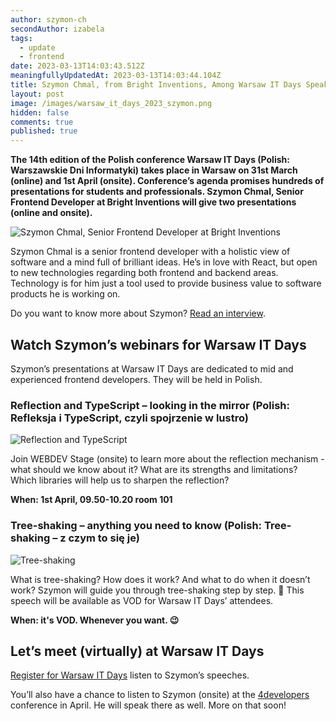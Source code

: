 ```yaml
---
author: szymon-ch
secondAuthor: izabela
tags:
  - update
  - frontend
date: 2023-03-13T14:03:43.512Z
meaningfullyUpdatedAt: 2023-03-13T14:03:44.104Z
title: Szymon Chmal, from Bright Inventions, Among Warsaw IT Days Speakers
layout: post
image: /images/warsaw_it_days_2023_szymon.png
hidden: false
comments: true
published: true
---
```

**The 14th edition of the Polish conference Warsaw IT Days (Polish: Warszawskie Dni Informatyki) takes place in Warsaw on 31st March (online) and 1st April (onsite). Conference’s agenda promises hundreds of presentations for students and professionals. Szymon Chmal, Senior Frontend Developer at Bright Inventions will give two presentations (online and onsite).**

<div class="image"><img src="/images/szymon_frontend_dev.png" alt="Szymon Chmal, Senior Frontend Developer at Bright Inventions" title="Szymon Chmal, Senior Frontend Developer at Bright Inventions"  /> </div>

Szymon Chmal is a senior frontend developer with a holistic view of software and a mind full of brilliant ideas. He’s in love with React, but open to new technologies regarding both frontend and backend areas. Technology is for him just a tool used to provide business value to software products he is working on.

Do you want to know more about Szymon? [Read an interview](/blog/frontend-developer-with-an-appetite-for-backend-meet-szymon).

## Watch Szymon’s webinars for Warsaw IT Days

Szymon’s presentations at Warsaw IT Days are dedicated to mid and experienced frontend developers. They will be held in Polish.

### Reflection and TypeScript – looking in the mirror (Polish: Refleksja i TypeScript, czyli spojrzenie w lustro)

<div class="image"><img src="/images/reflection_wdi_szymon.png" alt="Reflection and TypeScript" title="Reflection and TypeScript"  /> </div>

Join WEBDEV Stage (onsite) to learn more about the reflection mechanism - what should we know about it? What are its strengths and limitations? Which libraries will help us to sharpen the reflection?

**When: 1st April, 09.50-10.20 room 101**

### Tree-shaking – anything you need to know (Polish: Tree-shaking – z czym to się je)

<div class="image"><img src="/images/tree-shaking_wdi_szymon.png" alt="Tree-shaking" title="Tree-shaking"  /> </div>

What is tree-shaking? How does it work? And what to do when it doesn’t work? Szymon will guide you through tree-shaking step by step. 🙂 This speech will be available as VOD for Warsaw IT Days’ attendees. 

**When: it's VOD. Whenever you want. 😉**

## Let’s meet (virtually) at Warsaw IT Days

[Register for Warsaw IT Days](https://warszawskiedniinformatyki.pl) listen to Szymon’s speeches.

You’ll also have a chance to listen to Szymon (onsite) at the [4developers](https://4developers.org.pl) conference in April. He will speak there as well. More on that soon!